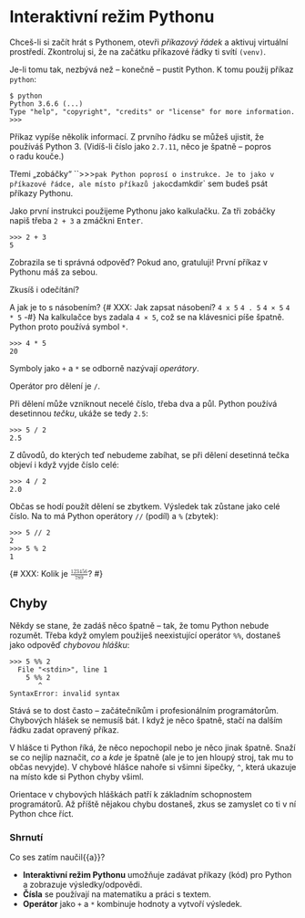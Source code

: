 # Interaktivní režim Pythonu

Chceš-li si začít hrát s Pythonem, otevři *příkazový řádek* a aktivuj virtuální prostředí.  Zkontroluj si, že na začátku příkazové řádky ti svítí `(venv)`.

Je-li tomu tak, nezbývá než – konečně – pustit Python. K tomu použij příkaz `python`:

``` console
$ python
Python 3.6.6 (...)
Type "help", "copyright", "credits" or "license" for more information.
>>>
```

Příkaz vypíše několik informací. Z prvního řádku se můžeš ujistit, že používáš Python 3. (Vidíš-li číslo jako `2.7.11`, něco je špatně – popros o radu kouče.)

Třemi „zobáčky“ ``>>>` pak Python poprosí o instrukce. Je to jako v příkazové řádce, ale místo příkazů jako `cd` a `mkdir` sem budeš psát příkazy Pythonu.

Jako první instrukci použijeme Pythonu jako kalkulačku.
Za tři zobáčky napiš třeba `2 + 3` a zmáčkni <kbd>Enter</kbd>.

``` pycon
>>> 2 + 3
5
```

Zobrazila se ti správná odpověď?
Pokud ano, gratuluji! První příkaz v Pythonu máš za sebou.

Zkusíš i odečítání?

A jak je to s násobením?
{# XXX: Jak zapsat násobení? `4 x 5` `4 . 5` `4 × 5` `4 * 5` -#}
Na kalkulačce bys zadala `4 × 5`, což se na klávesnici píše špatně.
Python proto používá symbol `*`.

``` pycon
>>> 4 * 5
20
```

Symboly jako `+` a `*` se odborně nazývají *operátory*.

Operátor pro dělení je `/`.

Při dělení může vzniknout necelé číslo, třeba dva a půl.
Python používá desetinnou *tečku*, ukáže se tedy `2.5`:

``` pycon
>>> 5 / 2
2.5
```

Z důvodů, do kterých teď nebudeme zabíhat, se při dělení desetinná tečka
objeví i když vyjde číslo celé:
``` pycon
>>> 4 / 2
2.0
```

Občas se hodí použít dělení se zbytkem.
Výsledek tak zůstane jako celé číslo.
Na to má Python operátory `//` (podíl) a `%` (zbytek):

``` pycon
>>> 5 // 2
2
>>> 5 % 2
1
```


{# XXX:
Kolik je
<math mode="display" style="display:inline-box;" xmlns="http://www.w3.org/1998/Math/MathML"><mfrac><mrow><mn>123</mn> + <mn>456</mn></mrow><mrow><mn>789</mn></mrow></mfrac></math>?
#}

## Chyby

Někdy se stane, že zadáš něco špatně – tak, že tomu Python nebude rozumět.
Třeba když omylem použiješ neexistující operátor `%%`, dostaneš
jako odpověď *chybovou hlášku*:

```pycon
>>> 5 %% 2
  File "<stdin>", line 1
    5 %% 2
       ^
SyntaxError: invalid syntax
```

Stává se to dost často – začátečníkům i profesionálním programátorům.
Chybových hlášek se nemusíš bát.
I když je něco špatně, stačí na dalším řádku zadat opravený příkaz.

V hlášce ti Python říká, že něco nepochopil nebo je něco jinak špatně.
Snaží se co nejlíp naznačit, *co* a *kde* je špatně (ale je to jen hloupý
stroj, tak mu to občas nevyjde).
V chybové hlášce nahoře si všimni šipečky, `^`, která ukazuje na místo kde
si Python chyby všiml.

Orientace v chybových hláškách patří k základním schopnostem programátorů.
Až příště nějakou chybu dostaneš, zkus se zamyslet co ti v ní Python chce říct.


### Shrnutí

Co ses zatím naučil{{a}}?

*   **Interaktivní režim Pythonu** umožňuje zadávat příkazy (kód) pro
    Python a zobrazuje výsledky/odpovědi.
*   **Čísla** se používají na matematiku a práci s textem.
*   **Operátor** jako `+` a `*` kombinuje hodnoty a vytvoří výsledek.
